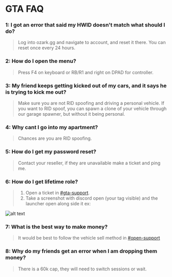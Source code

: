 # GTA FAQ

### 1: I got an error that said my HWID doesn't match what should I do?
>Log into ozark.gg and navigate to account, and reset it there. You can reset once every 24 hours.

### 2: How do I open the menu?
>Press F4 on keyboard or RB/R1 and right on DPAD for controller.

### 3: My friend keeps getting kicked out of my cars, and it says he is trying to kick me out?
>Make sure you are not RID spoofing and driving a personal vehicle. If you want to RID spoof, you can spawn a clone of your vehicle through our garage spawner, but without it being personal.

### 4: Why cant I go into my apartment?
>Chances are you are RID spoofing.

### 5: How do I get my password reset? 
>Contact your reseller, if they are unavailable make a ticket and ping me.

### 6: How do I get lifetime role? 
>1. Open a ticket in [#gta-support](https://discord.com/channels/756197840518119476/771077552495656971). 
>2. Take a screenshot with discord open (your tag visible) and the launcher open along side it ex:

![alt text](https://i.imgur.com/teN1n5Q.png "Verification Example")

### 7: What is the best way to make money? 
>It would be best to follow the vehicle sell method in [#open-support](https://discord.com/channels/756197840518119476/807140716693422087)

### 8: Why do my friends get an error when I am dropping them money?
>There is a 60k cap, they will need to switch sessions or wait.